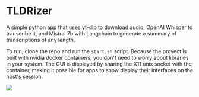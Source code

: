 # TLDRizer
A simple python app that uses yt-dlp to download audio, OpenAI Whisper to transcribe it, and Mistral 7b with Langchain to generate a summary of transcriptions of any length. 

To run, clone the repo and run the `start.sh` script. Because the proyect is built with nvidia docker containers, you don't need to worry about libraries in your system. The GUI is displayed by sharing the X11 unix socket with the container, making it possible for apps to show display their interfaces on the host's session.


![](/output.gif)
